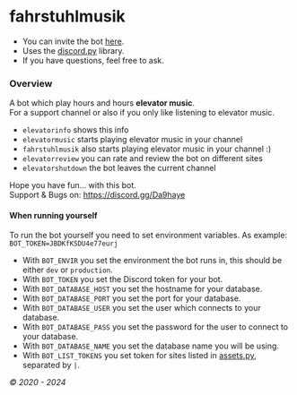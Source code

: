 # fahrstuhlmusik

- You can invite the bot [here](https://discord.com/oauth2/authorize?client_id=669888310507995136&permissions=3147776&redirect_uri=https%3A%2F%2Fbots.muffintime.tk%2F&scope=bot%20applications.commands).
- Uses the [discord.py](https://github.com/Rapptz/discord.py) library.
- If you have questions, feel free to ask.

### Overview

A bot which play hours and hours **elevator music**.\
For a support channel or also if you only like listening to elevator music.

 - `elevatorinfo` shows this info
 - `elevatormusic` starts playing elevator music in your channel
 - `fahrstuhlmusik` also starts playing elevator music in your channel :)
 - `elevatorreview` you can rate and review the bot on different sites
 - `elevatorshutdown` the bot leaves the current channel

Hope you have fun... with this bot.\
Support & Bugs on: <https://discord.gg/Da9haye>

#### When running yourself

To run the bot yourself you need to set environment variables. As example: `BOT_TOKEN=JBDKfKSDU4e77eurj`
- With `BOT_ENVIR` you set the environment the bot runs in, this should be either `dev` or `production`.
- With `BOT_TOKEN` you set the Discord token for your bot.
- With `BOT_DATABASE_HOST` you set the hostname for your database.
- With `BOT_DATABASE_PORT` you set the port for your database.
- With `BOT_DATABASE_USER` you set the user which connects to your database.
- With `BOT_DATABASE_PASS` you set the password for the user to connect to your database.
- With `BOT_DATABASE_NAME` you set the database name you will be using.
- With `BOT_LIST_TOKENS` you set token for sites listed in [assets.py](assets.py), separated by `|`.

*© 2020 - 2024*
